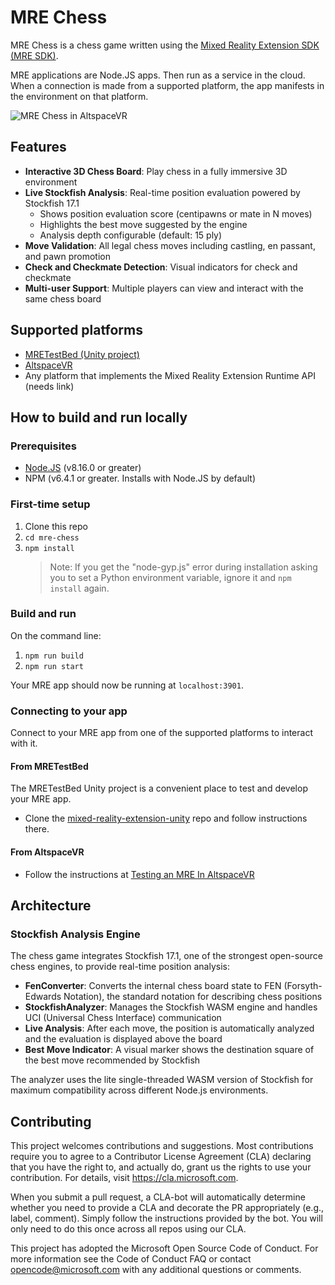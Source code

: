 # MRE Chess

MRE Chess is a chess game written using the [Mixed Reality Extension SDK (MRE SDK)](https://github.com/microsoft/mixed-reality-extension-sdk).

MRE applications are Node.JS apps. Then run as a service in the cloud. When a connection is made from a supported platform, the app manifests in the environment on that platform.

![MRE Chess in AltspaceVR](./images/mre-chess-altspacevr.png)

## Features

- **Interactive 3D Chess Board**: Play chess in a fully immersive 3D environment
- **Live Stockfish Analysis**: Real-time position evaluation powered by Stockfish 17.1
  - Shows position evaluation score (centipawns or mate in N moves)
  - Highlights the best move suggested by the engine
  - Analysis depth configurable (default: 15 ply)
- **Move Validation**: All legal chess moves including castling, en passant, and pawn promotion
- **Check and Checkmate Detection**: Visual indicators for check and checkmate
- **Multi-user Support**: Multiple players can view and interact with the same chess board

## Supported platforms

- [MRETestBed (Unity project)](https://github.com/microsoft/mixed-reality-extension-unity)
- [AltspaceVR](https://altvr.com)
- Any platform that implements the Mixed Reality Extension Runtime API (needs link)

## How to build and run locally

### Prerequisites

* [Node.JS](https://nodejs.org) (v8.16.0 or greater)
* NPM (v6.4.1 or greater. Installs with Node.JS by default)

### First-time setup

1. Clone this repo
1. `cd mre-chess`
1. `npm install`
	> Note: If you get the "node-gyp.js" error during installation asking you to set a Python environment variable, ignore it and `npm install` again.

### Build and run

On the command line:

1. `npm run build`
1. `npm run start`

Your MRE app should now be running at `localhost:3901`.

### Connecting to your app

Connect to your MRE app from one of the supported platforms to interact with it.

#### From MRETestBed

The MRETestBed Unity project is a convenient place to test and develop your MRE app.

* Clone the [mixed-reality-extension-unity](https:github.com/microsoft/mixed-reality-extension-unity) repo and follow instructions there.

#### From AltspaceVR

* Follow the instructions at [Testing an MRE In AltspaceVR](https://github.com/Microsoft/mixed-reality-extension-sdk#testing-an-mre-in-altspacevr)

## Architecture

### Stockfish Analysis Engine

The chess game integrates Stockfish 17.1, one of the strongest open-source chess engines, to provide real-time position analysis:

- **FenConverter**: Converts the internal chess board state to FEN (Forsyth-Edwards Notation), the standard notation for describing chess positions
- **StockfishAnalyzer**: Manages the Stockfish WASM engine and handles UCI (Universal Chess Interface) communication
- **Live Analysis**: After each move, the position is automatically analyzed and the evaluation is displayed above the board
- **Best Move Indicator**: A visual marker shows the destination square of the best move recommended by Stockfish

The analyzer uses the lite single-threaded WASM version of Stockfish for maximum compatibility across different Node.js environments.

## Contributing

This project welcomes contributions and suggestions. Most contributions require you to agree to a Contributor License Agreement (CLA) declaring that you have the right to, and actually do, grant us the rights to use your contribution. For details, visit https://cla.microsoft.com.

When you submit a pull request, a CLA-bot will automatically determine whether you need to provide a CLA and decorate the PR appropriately (e.g., label, comment). Simply follow the instructions provided by the bot. You will only need to do this once across all repos using our CLA.

This project has adopted the Microsoft Open Source Code of Conduct. For more information see the Code of Conduct FAQ or contact opencode@microsoft.com with any additional questions or comments.

